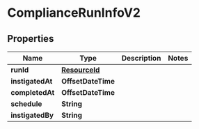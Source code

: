 

# ComplianceRunInfoV2


## Properties

Name | Type | Description | Notes
------------ | ------------- | ------------- | -------------
**runId** | [**ResourceId**](ResourceId.md) |  | 
**instigatedAt** | **OffsetDateTime** |  | 
**completedAt** | **OffsetDateTime** |  | 
**schedule** | **String** |  | 
**instigatedBy** | **String** |  | 



